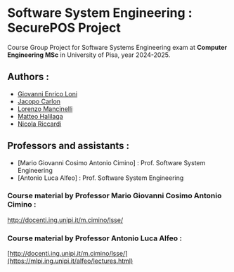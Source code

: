 # Software System Engineering : SecurePOS Project

Course Group Project for Software Systems Engineering exam
at <b>Computer Engineering MSc</b> in University of Pisa, year 2024-2025.


## Authors :
- [Giovanni Enrico Loni](https://github.com/genricoloni) 
- [Jacopo Carlon](https://github.com/JacopoCarlon) 
- [Lorenzo Mancinelli](https://github.com/loremancio)
- [Matteo Halilaga](https://github.com/matteo123100)
- [Nicola Riccardi](https://github.com/nickrick3) 


## Professors and assistants :
- [Mario Giovanni Cosimo Antonio Cimino] : Prof. Software System Engineering
- [Antonio Luca Alfeo] : Prof. Software System Engineering

### Course material by Professor Mario Giovanni Cosimo Antonio Cimino :
http://docenti.ing.unipi.it/m.cimino/lsse/

### Course material by Professor Antonio Luca Alfeo :
[http://docenti.ing.unipi.it/m.cimino/lsse/](https://mlpi.ing.unipi.it/alfeo/lectures.html)

